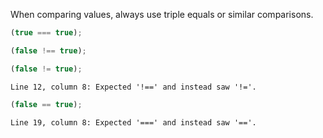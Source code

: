 When comparing values, always use triple equals or similar comparisons.

```js
(true === true);
```

```js
(false !== true);
```

```js
(false != true);
```
```output
Line 12, column 8: Expected '!==' and instead saw '!='.
```

```js
(false == true);
```
```output
Line 19, column 8: Expected '===' and instead saw '=='.
```
